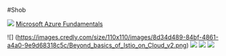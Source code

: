 #Shob

![](https://images.credly.com/size/110x110/images/be8fcaeb-c769-4858-b567-ffaaa73ce8cf/image.png)
[Microsoft Azure Fundamentals](https://www.credly.com/badges/f2ae29af-3a1a-4523-8b13-67422dff4dff/public_url)

![] (https://images.credly.com/size/110x110/images/8d34d489-84bf-4861-a4a0-9e9d68318c5c/Beyond_basics_of_Istio_on_Cloud_v2.png)
![](https://images.credly.com/size/110x110/images/21f1ee2e-1ead-45c4-b2a8-1d08760440f6/Advanced_Kubernetes_Operators.png)
![](https://images.credly.com/size/110x110/images/08216781-93cb-4ba1-8110-8eb3401fa8ce/Docker_Essentials_-_ISDN.png)
![](https://images.credly.com/size/110x110/images/b3fc56fe-3146-428d-b379-68a3490d259f/Containers___Kubernetes_Essentials.png)
![]()
![]()

